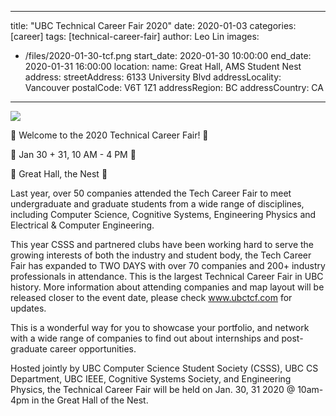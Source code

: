 

---
title: "UBC Technical Career Fair 2020"
date: 2020-01-03
categories: [career]
tags: [technical-career-fair]
author: Leo Lin
images:
  - /files/2020-01-30-tcf.png
start_date: 2020-01-30 10:00:00
end_date: 2020-01-31 16:00:00
location:
  name: Great Hall, AMS Student Nest
  address:
    streetAddress: 6133 University Blvd
    addressLocality: Vancouver
    postalCode: V6T 1Z1
    addressRegion: BC
    addressCountry: CA
---

![](/files/2020-01-30-tcf.png)


🎉 Welcome to the 2020 Technical Career Fair! 🎉

📅 Jan 30 + 31, 10 AM - 4 PM 📅

📍 Great Hall, the Nest 📍

Last year, over 50 companies attended the Tech Career Fair to meet undergraduate and graduate students from a wide range of disciplines, including Computer Science, Cognitive Systems, Engineering Physics and Electrical & Computer Engineering.

This year CSSS and partnered clubs have been working hard to serve the growing interests of both the industry and student body, the Tech Career Fair has expanded to TWO DAYS with over 70 companies and 200+ industry professionals in attendance. This is the largest Technical Career Fair in UBC history. More information about attending companies and map layout will be released closer to the event date, please check www.ubctcf.com for updates.

This is a wonderful way for you to showcase your portfolio, and network with a wide range of companies to find out about internships and post-graduate career opportunities.

Hosted jointly by UBC Computer Science Student Society (CSSS), UBC CS Department, UBC IEEE, Cognitive Systems Society, and Engineering Physics, the Technical Career Fair will be held on Jan. 30, 31 2020 @ 10am-4pm in the Great Hall of the Nest.
